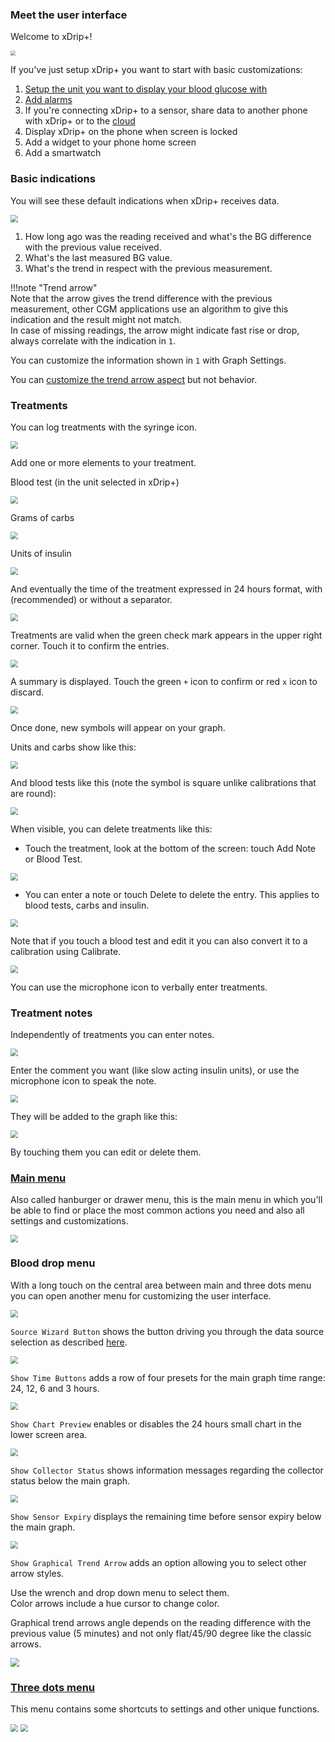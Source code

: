 ### Meet the user interface

Welcome to xDrip+!

<img src="../images/UI-basic.png" style="zoom:50%;" />

If you've just setup xDrip+ you want to start with basic customizations:

1. [Setup the unit you want to display your blood glucose with](../settings)
2. [Add alarms](../alarms)
3. If you're connecting xDrip+ to a sensor, share data to another phone with xDrip+ or to the [cloud](../cloud)
4. Display xDrip+ on the phone when screen is locked
5. Add a widget to your phone home screen
6. Add a smartwatch

### Basic indications

You will see these default indications when xDrip+ receives data.

<img src="../images/UI-indications.png" style="zoom:75%;" />

1. How long ago was the reading received and what's the BG difference with the previous value received.
2. What's the last measured BG value.
3. What's the trend in respect with the previous measurement.

!!!note "Trend arrow"  
    Note that the arrow gives the trend difference with the previous measurement, other CGM applications use an algorithm to give this indication and the result might not match.  
    In case of missing readings, the arrow might indicate fast rise or drop, always correlate with the indication in `1`.

You can customize the information shown in `1` with Graph Settings.

You can [customize the trend arrow aspect](#blood-drop-menu) but not behavior.

### Treatments

You can log treatments with the syringe icon.

<img src="../images/UI-Treat.png" style="zoom:75%;" />

Add one or more elements to your treatment.

Blood test (in the unit selected in xDrip+)

<img src="../images/UI-Treat1.png" style="zoom:75%;" />

Grams of carbs

<img src="../images/UI-Treat2.png" style="zoom:75%;" />

Units of insulin

<img src="../images/UI-Treat3.png" style="zoom:75%;" />

And eventually the time of the treatment expressed in 24 hours format, with (recommended) or without a separator.

<img src="../images/UI-Treat4.png" style="zoom:75%;" />

Treatments are valid when the green check mark appears in the upper right corner. Touch it to confirm the entries.

<img src="../images/UI-Treat6.png" style="zoom:75%;" />

A summary is displayed. Touch the green `+` icon to confirm or red `x` icon to discard.

<img src="../images/UI-Treat5.png" style="zoom:75%;" />

Once done, new symbols will appear on your graph.

Units and carbs show like this:

<img src="../images/UI-Treat7.png" style="zoom:75%;" />

And blood tests like this (note the symbol is square unlike calibrations that are round):

<img src="../images/UI-Treat8.png" style="zoom:75%;" />

When visible, you can delete treatments like this:

- Touch the treatment, look at the bottom of the screen: touch Add Note or Blood Test.

<img src="../images/UI-Treat9.png" style="zoom:75%;" />

- You can enter a note or touch Delete to delete the entry. This applies to blood tests, carbs and insulin.

<img src="../images/UI-Treat10.png" style="zoom:75%;" />

Note that if you touch a blood test and edit it you can also convert it to a calibration using Calibrate.

<img src="../images/UI-Treat11.png" style="zoom:75%;" />

You can use the microphone icon to verbally enter treatments.

### Treatment notes

Independently of treatments you can enter notes.

<img src="../images/UI-Note.png" style="zoom:75%;" />

Enter the comment you want (like slow acting insulin units), or use the microphone icon to speak the note.

<img src="../images/UI-Note1.png" style="zoom:75%;" />

They will be added to the graph like this:

<img src="../images/UI-Note2.png" style="zoom:75%;" />

By touching them you can edit or delete them.

### [Main menu](../hamburger)

Also called hanburger or drawer menu, this is the main menu in which you'll be able to find or place the most common actions you need and also all settings and customizations.

<img src="../../images/hamburger_menu.png" style="zoom:75%;" />

### Blood drop menu

With a long touch on the central area between main and three dots menu you can open another menu for customizing the user interface.

<img src="../../images/UImenu.png" style="zoom:75%;" />

`Source Wizard Button` shows the button driving you through the data source selection as described [here](../../install/datasource).

<img src="../../install/images/Install12.png" style="zoom:75%;" />

`Show Time Buttons` adds a row of four presets for the main graph time range: 24, 12, 6 and 3 hours.

<img src="../images/UI-TimeButtons.png" style="zoom:75%;" />

`Show Chart Preview` enables or disables the 24 hours small chart in the lower screen area.

<img src="../images/UI-ChartPreview.png" style="zoom:75%;" />

`Show Collector Status` shows information messages regarding the collector status below the main graph.

<img src="../images/UI-CollStatus.png" style="zoom:75%;" />

`Show Sensor Expiry` displays the remaining time before sensor expiry below the main graph.

<img src="../images/UI-SensorExpiry.png" style="zoom:75%;" />

`Show Graphical Trend Arrow` adds an option allowing you to select other arrow styles.

Use the wrench and drop down menu to select them.  
Color arrows include a hue cursor to change color. 

Graphical trend arrows angle depends on the reading difference with the previous value (5 minutes) and not only flat/45/90 degree like the classic arrows.

<img src="../images/UI-GraphicArrow.png" style="zoom:90%;" />

### [Three dots menu](../3dotsmenu)

This menu contains some shortcuts to settings and other unique functions.

<img src="../../images/3dots_menu.png" style="zoom:75%;" />

<img src="../../images/3DM.png" style="zoom:75%;" />

